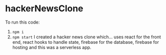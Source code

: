# hackerNewsClone
To run this code: 
1. `npm i`
2. `npm start`
I created a hacker news clone which... uses react for the front end, react hooks to handle state, firebase for the database, firebase for hosting and this was a serverless app.
